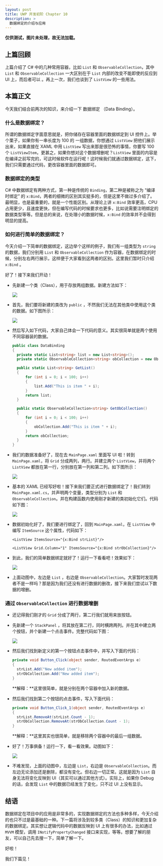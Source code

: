 ```yaml
---
layout: post
title: UWP 开发初阶 Chapter 10
description: >
  数据绑定的介绍与应用
---
```


**仅供测试，图片未处理，故无法加载。**

## 上篇回顾

上篇介绍了 C# 中的几种常用容器，比如 `List` 和 `ObservableCollection`，其中 `List` 和 `ObservableCollection` 一大区别在于 `List` 内部的改变不能即使的反应到 UI 上，而后者可以 。再上一次，我们也谈到了 `ListView` 的一些用法。

## 本篇正文

今天我们结合前两次的知识，来介绍一下 数据绑定 （Data Binding）。

### 什么是数据绑定？

所谓的数据绑定字面意思就是，把你储存在容器里面的数据绑定到 UI 控件上。举个栗子，如果你有一串长度为 100 的 一组数据，你想通过 `ListView` 把他们展示出来，如果直接在 XAML 中用 `ListView` 写出来那是很恐怖的事情，你要写 100 个 `ListViewItem`，更甚之，如果你想对这个数据增删呢？`ListView` 里面的内容是在编译之前写完的，可这时候软件在运行呢！这时候我们就通过数据绑定，这下，我们只需要通过代码，更改容器里面的数据即可。

### 数据绑定的类型

C# 中数据绑定有两种方式，第一种是传统的 `Binding`，第二种是被称之为 “编译时绑定” 的 `x:Bind`，两者的细微的区别其实挺多的，但是这里不做过多介绍了。最明显，也是最重要的，就是一个性能区别。从理论上讲 `x:Bind` 效率更高，CPU占用更少，且速度更快，但在编写代码的时候要求也更多，比如说需要注明绑定的数据类型等等。但是总的来说，在处理小的数据时候，`x:Bind` 的效率并不会得到明显的提高。

### 如何进行简单的数据绑定？

今天介绍一下简单的数据绑定，这边举个这样的例子，我们有一组类型为 `string` 的数据，我们分别用 `List` 和 `ObservableCollection` 作为容器，在数据绑定的时候，分别左右两行展示，这样便于大家看到这两者的区别。这里我们暂时只介绍 `x:Bind` 。

好了！接下来我们开动！

* 先新建一个类（Class），用于存放两组数据。新建方法如下：

  ![][img1]

* 首先，我们要将新建的类改为 `public` ，不然我们无法在其他类中使用这个类的数据。如下图所示：

  ![][img2]

* 然后写入如下代码，大家自己体会一下代码的意义。其实很简单就是两个使用不同容器装的数据。

  ``` c#
  public class DataBinding
  {
  	private static List<string> list = new List<string>();
  	private static ObservableCollection<string> obCollection = new ObservableCollection<string>();
  
  	public static List<string> GetList()
  	{
  		for (int i = 0; i < 100; i++)
  		{
  			list.Add("This is item " + i);
  		}
  		return list;
  	}
  
  	public static ObservableCollection<string> GetObCollection()
  	{
  		for (int i = 0; i < 100; i++)
  		{
  			obCollection.Add("This is item " + i);
  		}
  		return obCollection;
  	}
  }
  ```

* 我们的数据准备好了，现在去 `MainPage.xaml` 里面写 UI 啦！转到 `MainPage.xaml`，将 `Grid` 分成两列，两行。并建立两个 `ListView`，并将两个 `ListView` 都放在第一行，分别放在第一列和第二列。如下图所示：

  ![][img3]

* 基本的 XAML 已经写好啦！接下来我们要正式进行数据绑定了！我们转到 `MainPage.xaml.cs`，并声明两个变量，类型分别为 `List` 和 `ObservableCollection`。并在构建函数内使用刚才新建的类初始化它们。代码如下图：

  ![][img4]

* 数据初始化好了，我们要进行绑定了，回到 `MainPage.xaml`，在 `ListView` 中编写 `ItemSource` 这个属性，代码如下：

  ``` xaml
  <ListView ItemsSource="{x:Bind strList}"/>
  
  <ListView Grid.Column="1" ItemsSource="{x:Bind strObCollection}"/>
  ```

* 到此，我们的简单数据绑定就好了！运行一下看看吧！效果如下：

  ![][img5]

* 上面动图中，左边是 `List` ，右边是 `ObservableCollection`。大家暂时发现两者不是一样吗？那是因为我们还没有进行数据的删改，接下来我们尝试以下数据的增删。



### 通过 `ObservableCollection` 进行数据增删

* 还记得我们刚才的 `Grid` 分成了两行，第二行我们就用来放按钮。

* 先新建一个 `StackPanel` ，将其放在第二行，同时横跨两列。并在其中建立两个按钮，并个新建一个点击事件。完整代码如下图：

  ![][img6]

* 然后我们找到新定义的第一个按钮点击事件中，并写入下面的代码：

  ``` c#
  private void Button_Click(object sender, RoutedEventArgs e)
  {
  	strList.Add("New added item");
  	strObCollection.Add("New added item");
  }
  ```

  **解释：**这里很简单，就是分别在两个容器中加入新的数据。

* 然后我们找到第二个按钮的点击事件，写入下面代码：

  ``` c#
  private void Button_Click_1(object sender, RoutedEventArgs e)
  {
  	strList.RemoveAt(strList.Count - 1);
  	strObCollection.RemoveAt(strObCollection.Count - 1);
  }
  ```

  **解释：**这里其实也很简单，就是移除两个容器中的最后一组数据。

* 好了！万事俱备！运行一下，看一看效果。动图如下：

  ![][img7]

* 不难发现，上面的动图中，左边是 `List`，右边是 `ObservableCollection`。而左边无论添加还是删除，都没有变化。但右边一切正常。这就是因为 `List` 自身无法将变化反映到 UI（其实可以通过其他方式）。实际上，如果你 Debug 的话，会发现 `List` 中的数据已经发生了变化，只不过 UI 上没有显示。



## 结语

数据绑定在项目中的应用是非常多的，实现数据绑定的方法也多种多样，今天介绍的也只不过是最基础的一种。下一篇将涉及到较多类（Class）的知识和更加复杂的数据绑定。其实想让逻辑代码中的数据反映到 UI 上有很多的办法，比如通过 `MVVM` 模型，调用 `INotifyPropertyChanged` 接口来实现，等等。想要了解的朋友，可以自己先去搜一下，简单了解一下。

好啦！

我们下篇见！



[img1]: https://rawgit.com/totoroyyb/UWP-Develop-Tutorial/master/pic/level1/chapter10/1.png
[img2]: https://rawgit.com/totoroyyb/UWP-Develop-Tutorial/master/pic/level1/chapter10/2.png
[img3]: https://rawgit.com/totoroyyb/UWP-Develop-Tutorial/master/pic/level1/chapter10/3.png
[img4]: https://rawgit.com/totoroyyb/UWP-Develop-Tutorial/master/pic/level1/chapter10/4.png
[img5]: https://rawgit.com/totoroyyb/UWP-Develop-Tutorial/master/pic/level1/chapter10/5.gif
[img6]:https://rawgit.com/totoroyyb/UWP-Develop-Tutorial/master/pic/level1/chapter10/6.png
[img7]: https://rawgit.com/totoroyyb/UWP-Develop-Tutorial/master/pic/level1/chapter10/7.gif

